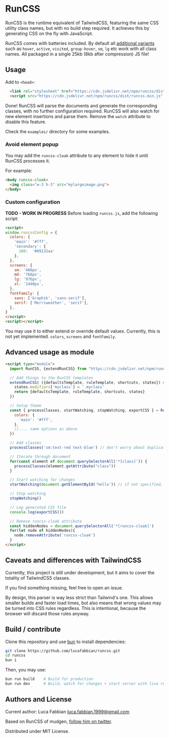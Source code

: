 # RunCSS

RunCSS is the runtime equivalent of TailwindCSS, featuring the same CSS utility class names, but with no build step required. It achieves this by generating CSS on the fly with JavaScript.


RunCSS comes with batteries included. By default all [additional variants](https://tailwindcss.com/docs/configuring-variants) such as `hover`, `active`, `visited`, `group-hover`, `sm`, `lg` etc work with all class names. All packaged in a single 25kb (8kb after compression) JS file!


## Usage

Add to `<head>`:
```html
  <link rel="stylesheet" href="https://cdn.jsdelivr.net/npm/runcss/dist/runcss.min.css">
  <script src="https://cdn.jsdelivr.net/npm/runcss/dist/runcss.min.js" defer watch></script>
```
Done! RunCSS will parse the documents and generate the corresponding classes, with no further configuration required. RunCSS will also watch for new element insertions and parse them. Remove the `watch` attribute to disable this feature.

Check the `examples/` directory for some examples.

### Avoid element popup

You may add the `runcss-cloak` attribute to any element to hide it until RunCSS processes it.

For example:
```html
<body runcss-cloak>
  <img class="w-3 h-3" src="mylargeimage.png">
</body>
```

### Custom configuration
**TODO - WORK IN PROGRESS**
Before loading `runcss.js`, add the following script:
```html
<script>
window.runcssConfig = {
  colors: {
    'main': '#fff',
    'secondary': {
      100:  '#09132aa'
    },
  },
  screens: {
    sm: '480px',
    md: '768px',
    lg: '976px',
    xl: '1440px',
  },
  fontFamily: {
    sans: ['Graphik', 'sans-serif'],
    serif: ['Merriweather', 'serif'],
  },
}
</script>
<script></script>
```

You may use it to either extend or override default values. Currently, this is not yet implemented.  `colors`, `screens` and `fontFamily`.

## Advanced usage as module
```html
<script type="module">
  import RunCSS, {extendRunCSS} from "https://cdn.jsdelivr.net/npm/runcss/dist/runcss.min.mjs"

  // Add things to the RunCSS templates
  extendRunCSS( ({defaultsTemplate, ruleTemplate, shortcuts, states}) => {
    states.modifiers['myclass'] = '.myclass'
    return {defaultsTemplate, ruleTemplate, shortcuts, states}
  })

  // Setup theme
  const { processClasses, startWatching, stopWatching, exportCSS } = RunCSS({
    colors: {
      'main': '#fff',
    },
    //.... same options as above
  })

  // Add classes
  processClasses('sm:text-red text-blue') // don't worry about duplicates

  // Iterate through document
  for(const element of document.querySelectorAll('*[class]')) {
    processClasses(element.getAttribute("class"))
  }

  // Start watching for changes
  startWatching(document.getElementById('hello')) // if not specified, fallback to document.body

  // Stop watching
  stopWatching()

  // Log generated CSS file
  console.log(exportCSS())

  // Remove runcss-cloak attribute
  const hiddenNodes = document.querySelectorAll('*[runcss-cloak]')
  for(let node of hiddenNodes){
    node.removeAttribute('runcss-cloak')
  }
</script>
```

## Caveats and differences with TailwindCSS 
Currently, this project is still under development, but it aims to cover the totality of TailwindCSS classes.

If you find something missing, feel free to open an issue.

By design, this parser is way less strict than Tailwind's one. This allows smaller builds and faster load times, but also means that wrong values may be turned into CSS rules regardless. This is intentional, because the browser will discard those rules anyway.


## Build / contribute
Clone this repository and use [bun](https://bun.sh/) to install dependencies:
```bash
git clone https://github.com/lucafabbian/runcss.git
cd runcss
bun i
```

Then, you may use:
```bash
bun run build    # Build for production
bun run dev      # Build, watch for changes + start server with live reload! 
```


## Authors and License

Current author: Luca Fabbian <luca.fabbian.1999@gmail.com>

Based on RunCSS of mudgen, [follow him on twitter](https://twitter.com/mudgen).

Distributed under MIT License.






















